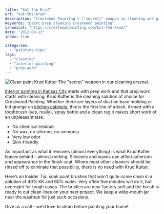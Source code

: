 ```yaml
---
title: "Kut the Krud"
url: "kut-the-krud"
description: "Crestwood Painting's \"secret\" weapon in cleaning and paint prep."
keywords: "paint prep cleaning crestwood painting"
canonical: "https://crestwoodpainting.com/kut-the-krud/"
date: "2012-08-13"
index: true

categories:
  - "painting-tips"
tags:
  - "cleaning"
  - "interior-painting"
  - "prep-work"
---
```

![Clean paint Krud Kutter](/images/krudkutter.webp) The "secret" weapon in our cleaning arsenal.

[Interior painting in Kansas City](/interior-painter-kansas-city/) starts with prep work and that prep work starts with cleaning. Krud Kutter is the cleaning solution of choice for Crestwood Painting. Whether there are layers of dust on base molding or kid grunge on [kitchen cabinets](/painting-kitchen-cabinets/), this is the first line of attack. Armed with a toothbrush (yes, really), spray bottle and a clean rag it makes short work of an unpleasant task.

- No chemical residue
- No wax, no silicone, no ammonia
- Very low odor
- Skin-friendly

As important as what it removes (almost everything) is what Krud Kutter leaves behind – almost nothing. Silicones and waxes can affect adhesion and appearance in the finish coat. Where most other cleaners should be rinsed off to eliminate that possibility, there is no need with Krud Kutter.

Here’s an Insider Tip: soak paint brushes that won’t quite come clean in a solution of 40% KK and 60% water. Very often five minutes will do it, but overnight for tough cases. The bristles are near factory soft and the brush is ready to cut clean lines on your next project. We keep a wide-mouth jar near the washtub for just such occasions.

Give us a call - we'd love to clean before painting your home!
